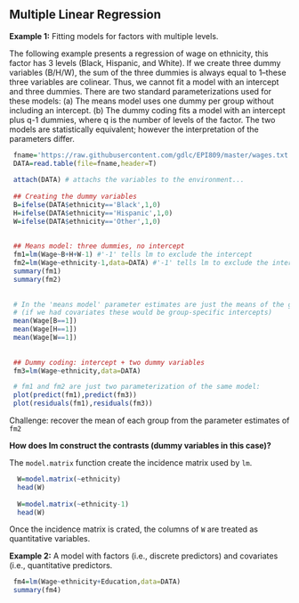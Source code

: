 ## Multiple Linear Regression

**Example 1:** Fitting models for factors with multiple levels.

The following example presents a regression of wage on ethnicity, this factor has 3 levels (Black, Hispanic, and White). 
If we create three dummy variables (B/H/W), the sum  of the three dummies is always equal to 1–these three variables are colinear. Thus, we cannot fit a model with an intercept and three dummies. There are two standard parameterizations used for these models: (a) The means model uses one dummy per group without including an intercept. (b) The dummy coding fits a model with an intercept plus q-1 dummies, where q is the number of levels of the factor. The two models are statistically equivalent; however the interpretation of the parameters differ.

```r
 fname='https://raw.githubusercontent.com/gdlc/EPI809/master/wages.txt'
 DATA=read.table(file=fname,header=T)
 
 attach(DATA) # attachs the variables to the environment...
 
 ## Creating the dummy variables
 B=ifelse(DATA$ethnicity=='Black',1,0)
 H=ifelse(DATA$ethnicity=='Hispanic',1,0)
 W=ifelse(DATA$ethnicity=='Other',1,0)
 
 
 ## Means model: three dummies, no intercept
 fm1=lm(Wage~B+H+W-1) #'-1' tells lm to exclude the intercept
 fm2=lm(Wage~ethnicity-1,data=DATA) #'-1' tells lm to exclude the intercept
 summary(fm1)
 summary(fm2)
 
 
 # In the 'means model' parameter estimates are just the means of the group 
 # (if we had covariates these would be group-specific intercepts)
 mean(Wage[B==1])
 mean(Wage[H==1])
 mean(Wage[W==1])
 
 
 ## Dummy coding: intercept + two dummy variables
 fm3=lm(Wage~ethnicity,data=DATA)

 # fm1 and fm2 are just two parameterization of the same model:
 plot(predict(fm1),predict(fm3))
 plot(residuals(fm1),residuals(fm3))

```

Challenge: recover the mean of each group from the parameter estimates of `fm2`

**How does lm construct the contrasts (dummy variables in this case)?**

The `model.matrix` function create the incidence matrix used by `lm`.

```r
  W=model.matrix(~ethnicity)
  head(W)
  
  W=model.matrix(~ethnicity-1)
  head(W)
```
Once the incidence matrix is crated, the columns of `W` are treated as quantitative variables.

**Example 2:** A model with factors (i.e., discrete predictors) and covariates (i.e., quantitative predictors.

```r
 fm4=lm(Wage~ethnicity+Education,data=DATA)
 summary(fm4)
 
```

